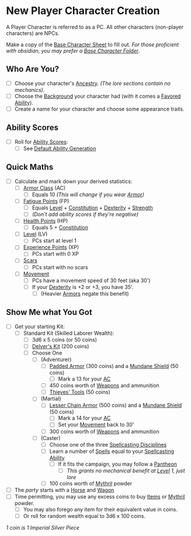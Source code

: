 # New Player Character Creation

A Player Character is referred to as a PC. All other characters (non-player characters) are NPCs.

Make a copy of the [Base Character Sheet](Characters/Base%20Character%20Sheet.md) to fill out.
*For those proficient with obsidian, you may prefer a [Base Character Folder](Characters/Base%20Character%20Folder/Characters%20Index.md)*.

## Who Are You?

- [ ] Choose your character's [Ancestry](../Player%20Characters/Ancenstries/Ancestry.md). *(The lore sections contain no mechanics).*
- [ ] Choose the [Background](../Player%20Characters/Backgrounds/Background.md) your character had (with it comes a [Favored Ability](../Player%20Characters/Backgrounds/Favored%20Ability.md)).
- [ ] Create a name for your character and choose some appearance traits.

## Ability Scores

- [ ] Roll for [Ability Scores](../Player%20Characters/The%20Ability%20Scores/Ability%20Scores.md):
	- [ ] See [Default Ability Generation](Default%20Ability%20Generation.md)

## Quick Maths

- [ ] Calculate and mark down your derived statistics:
	- [ ] [Armor Class](../Player%20Characters/Derived%20Statistics/Armor%20Class.md) (AC)
		- [ ] Equals 10 *(This will change if you wear [Armor](../Items%20and%20Gear/Armor/Armor.md))*
	- [ ] [Fatigue Points](../Player%20Characters/Derived%20Statistics/Fatigue%20Points.md) (FP)
		- [ ] Equals [Level](../Player%20Characters/Derived%20Statistics/Level.md) + [Constitution](../Player%20Characters/The%20Ability%20Scores/Constitution.md) + [Dexterity](../Player%20Characters/The%20Ability%20Scores/Dexterity.md) + [Strength](../Player%20Characters/The%20Ability%20Scores/Strength.md)
		- [ ] *(Don't add ability scores if they're negative)*
	- [ ] [Health Points](../Player%20Characters/Derived%20Statistics/Health%20Points.md) (HP)
		- [ ] Equals 5 + [Constitution](../Player%20Characters/The%20Ability%20Scores/Constitution.md)
	- [ ] [Level](../Player%20Characters/Derived%20Statistics/Level.md) (LV)
		- [ ] PCs start at level 1
	- [ ] [Experience Points](../Player%20Characters/Derived%20Statistics/Experience%20Points.md) (XP)
		- [ ] PCs start with 0 XP
	- [ ] [Scars](../Player%20Characters/Derived%20Statistics/Scars.md)
		- [ ] PCs start with no scars
	- [ ] [Movement](../Game%20Procedures/Combat/Movement.md)
		- [ ] PCs have a movement speed of 30 feet (aka 30')
		- [ ] If your [Dexterity](../Player%20Characters/The%20Ability%20Scores/Dexterity.md) is +2 or +3, you have 35'.
			- [ ] (Heavier [Armors](../Items%20and%20Gear/Armor/Armor.md) negate this benefit)

## Show Me what You Got

- [ ] Get your starting Kit:
	- [ ] Standard Kit (Skilled Laborer Wealth):
		- [ ] 3d6 x 5 coins (or 50 coins)
		- [ ] [Delver's Kit](../Items%20and%20Gear/Gear/Delver's%20Kit.md) (200 coins)
		- [ ] Choose One
			- [ ] (Adventurer)
				- [ ] [Padded Armor](../Items%20and%20Gear/Armor/Mundane%20Armor/Padded%20Armor.md) (300 coins) and a [Mundane Shield](../Items%20and%20Gear/Armor/Mundane%20Armor/Mundane%20Shield.md) (50 coins)
					- [ ] Mark a 13 for your [AC](../Player%20Characters/Derived%20Statistics/Armor%20Class.md)
				- [ ] 450 coins worth of [Weapons](../Items%20and%20Gear/Weapons/Weapons.md) and ammunition
				- [ ] [Thieves' Tools](../Items%20and%20Gear/Gear/50%20Coins/Thieves'%20Tools.md) (50 coins)
			- [ ] (Martial)
				- [ ] [Lesser Chain Armor](../Items%20and%20Gear/Armor/Mundane%20Armor/Chain%20Armor.md) (500 coins) and a [Mundane Shield](../Items%20and%20Gear/Armor/Mundane%20Armor/Mundane%20Shield.md) (50 coins)
					- [ ] Mark a 14 for your [AC](../Player%20Characters/Derived%20Statistics/Armor%20Class.md)
					- [ ] Set your [Movement](../Game%20Procedures/Combat/Movement.md) back to 30'
				- [ ] 300 coins worth of [Weapons](../Items%20and%20Gear/Weapons/Weapons.md) and ammunition
			- [ ] (Caster)
				- [ ] Choose one of the three [Spellcasting Disciplines](../Magic/Spellcasting/Spellcasting%20Disciplines/Spellcasting%20Disciplines.md)
				- [ ] Learn a number of [Spells](../Magic/Spellcasting/Spells.md) equal to your [Spellcasting Ability](../Magic/Spellcasting/Spellcasting%20Disciplines/Spellcasting%20Ability.md)
					- [ ] If it fits the campaign, you may follow a [Pantheon](../Magic/Deities/Pantheons/Pantheons.md)
						- [ ] *This grants no mechanical benefit at [Level](../Player%20Characters/Derived%20Statistics/Level.md) 1, just lore*
				- [ ] 100 coins worth of [Mythril](../Magic/Mythril.md) powder
- [ ] The *party* starts with a [Horse](../Items%20and%20Gear/Gear/250%20Coins/Horse,%20Draft.md) and [Wagon](../Items%20and%20Gear/Gear/250%20Coins/Wagon.md)
- [ ] Time permitting, you may use any excess coins to buy [Items](../Items%20and%20Gear/Items.md) or [Mythril](../Magic/Mythril.md) powder.
	- [ ] You may also forego any item for their equivalent value in coins.
	- [ ] Or roll for random wealth equal to 3d6 x 100 coins.

*1 coin is 1 Imperial Silver Piece*
